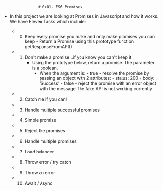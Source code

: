                     # 0x01. ES6 Promises

- In this project we are looking at Promises in Javascript and how it works. We have Eleven Tasks which include:

    - 0. Keep every promise you make and only make promises you can keep            - Return a Promise using this prototype function getResponseFromAPI()

    - 1. Don't make a promise...if you know you can't keep it
            - Using the prototype below, return a promise. The parameter is a boolean.
                - When the argument is:
                            - true
                                 - resolve the promise by passing an object with 2 attributes:
                                        - status: 200
                                        - body: 'Success'
                            - false
                                - reject the promise with an error object with the message The fake API is not working currently


    - 2. Catch me if you can!

    - 3. Handle multiple successful promises

    - 4. Simple promise

    - 5. Reject the promises

    - 6. Handle multiple promises

    - 7. Load balancer

    - 8. Throw error / try catch

    - 9. Throw an error

    - 10. Await / Async
